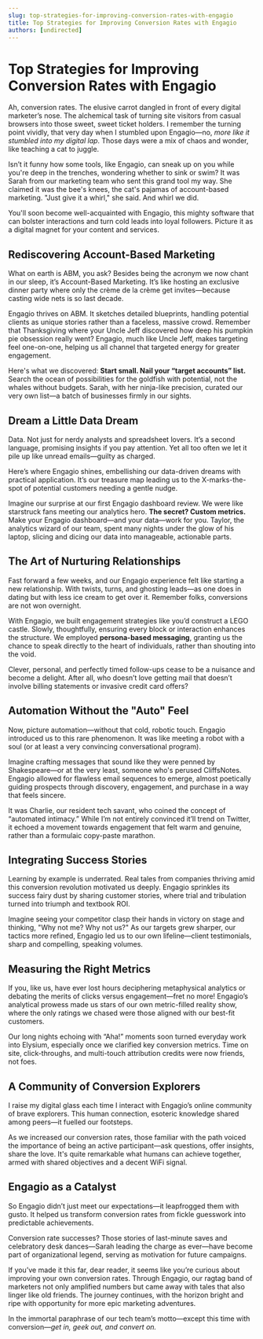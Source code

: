 ```yaml
---
slug: top-strategies-for-improving-conversion-rates-with-engagio
title: Top Strategies for Improving Conversion Rates with Engagio
authors: [undirected]
---
```



# Top Strategies for Improving Conversion Rates with Engagio

Ah, conversion rates. The elusive carrot dangled in front of every digital marketer’s nose. The alchemical task of turning site visitors from casual browsers into those sweet, sweet ticket holders. I remember the turning point vividly, that very day when I stumbled upon Engagio—no, *more like it stumbled into my digital lap*. Those days were a mix of chaos and wonder, like teaching a cat to juggle.

Isn’t it funny how some tools, like Engagio, can sneak up on you while you're deep in the trenches, wondering whether to sink or swim? It was Sarah from our marketing team who sent this grand tool my way. She claimed it was the bee's knees, the cat's pajamas of account-based marketing. "Just give it a whirl," she said. And whirl we did.

You'll soon become well-acquainted with Engagio, this mighty software that can bolster interactions and turn cold leads into loyal followers. Picture it as a digital magnet for your content and services.

## Rediscovering Account-Based Marketing

What on earth is ABM, you ask? Besides being the acronym we now chant in our sleep, it’s Account-Based Marketing. It’s like hosting an exclusive dinner party where only the crème de la crème get invites—because casting wide nets is so last decade.

Engagio thrives on ABM. It sketches detailed blueprints, handling potential clients as unique stories rather than a faceless, massive crowd. Remember that Thanksgiving where your Uncle Jeff discovered how deep his pumpkin pie obsession really went? Engagio, much like Uncle Jeff, makes targeting feel one-on-one, helping us all channel that targeted energy for greater engagement.

Here's what we discovered: **Start small. Nail your “target accounts” list.** Search the ocean of possibilities for the goldfish with potential, not the whales without budgets. Sarah, with her ninja-like precision, curated our very own list—a batch of businesses firmly in our sights.

## Dream a Little Data Dream

Data. Not just for nerdy analysts and spreadsheet lovers. It’s a second language, promising insights if you pay attention. Yet all too often we let it pile up like unread emails—guilty as charged.

Here’s where Engagio shines, embellishing our data-driven dreams with practical application. It’s our treasure map leading us to the X-marks-the-spot of potential customers needing a gentle nudge.

Imagine our surprise at our first Engagio dashboard review. We were like starstruck fans meeting our analytics hero. **The secret? Custom metrics.** Make your Engagio dashboard—and your data—work for you. Taylor, the analytics wizard of our team, spent many nights under the glow of his laptop, slicing and dicing our data into manageable, actionable parts.

## The Art of Nurturing Relationships

Fast forward a few weeks, and our Engagio experience felt like starting a new relationship. With twists, turns, and ghosting leads—as one does in dating but with less ice cream to get over it. Remember folks, conversions are not won overnight.

With Engagio, we built engagement strategies like you’d construct a LEGO castle. Slowly, thoughtfully, ensuring every block or interaction enhances the structure. We employed **persona-based messaging**, granting us the chance to speak directly to the heart of individuals, rather than shouting into the void.

Clever, personal, and perfectly timed follow-ups cease to be a nuisance and become a delight. After all, who doesn’t love getting mail that doesn’t involve billing statements or invasive credit card offers?

## Automation Without the "Auto" Feel

Now, picture automation—without that cold, robotic touch. Engagio introduced us to this rare phenomenon. It was like meeting a robot with a soul (or at least a very convincing conversational program).

Imagine crafting messages that sound like they were penned by Shakespeare—or at the very least, someone who's perused CliffsNotes. Engagio allowed for flawless email sequences to emerge, almost poetically guiding prospects through discovery, engagement, and purchase in a way that feels sincere.

It was Charlie, our resident tech savant, who coined the concept of “automated intimacy.” While I’m not entirely convinced it’ll trend on Twitter, it echoed a movement towards engagement that felt warm and genuine, rather than a formulaic copy-paste marathon.

## Integrating Success Stories

Learning by example is underrated. Real tales from companies thriving amid this conversion revolution motivated us deeply. Engagio sprinkles its success fairy dust by sharing customer stories, where trial and tribulation turned into triumph and textbook ROI.

Imagine seeing your competitor clasp their hands in victory on stage and thinking, "Why not me? Why not us?" As our targets grew sharper, our tactics more refined, Engagio led us to our own lifeline—client testimonials, sharp and compelling, speaking volumes.

## Measuring the Right Metrics

If you, like us, have ever lost hours deciphering metaphysical analytics or debating the merits of clicks versus engagement—fret no more! Engagio’s analytical prowess made us stars of our own metric-filled reality show, where the only ratings we chased were those aligned with our best-fit customers.

Our long nights echoing with “Aha!” moments soon turned everyday work into Elysium, especially once we clarified key conversion metrics. Time on site, click-throughs, and multi-touch attribution credits were now friends, not foes.

## A Community of Conversion Explorers

I raise my digital glass each time I interact with Engagio’s online community of brave explorers. This human connection, esoteric knowledge shared among peers—it fuelled our footsteps.

As we increased our conversion rates, those familiar with the path voiced the importance of being an active participant—ask questions, offer insights, share the love. It's quite remarkable what humans can achieve together, armed with shared objectives and a decent WiFi signal.

## Engagio as a Catalyst

So Engagio didn’t just meet our expectations—it leapfrogged them with gusto. It helped us transform conversion rates from fickle guesswork into predictable achievements.

Conversion rate successes? Those stories of last-minute saves and celebratory desk dances—Sarah leading the charge as ever—have become part of organizational legend, serving as motivation for future campaigns.

If you’ve made it this far, dear reader, it seems like you’re curious about improving your own conversion rates. Through Engagio, our ragtag band of marketers not only amplified numbers but came away with tales that also linger like old friends. The journey continues, with the horizon bright and ripe with opportunity for more epic marketing adventures.

In the immortal paraphrase of our tech team’s motto—except this time with conversion—*get in, geek out, and convert on.*